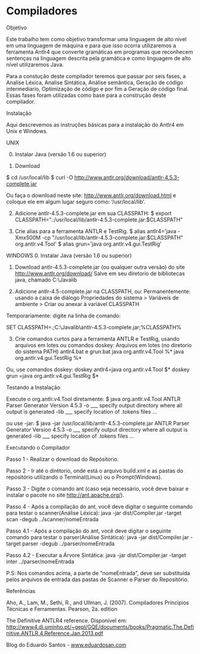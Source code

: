 # Compiladores

Objetivo

Este trabalho tem como objetivo transformar uma linguagem de alto nível em uma linguagem de máquina e para que isso ocorra utilizaremos a ferramenta Antlr4 que converte gramáticas em programas que reconhecem sentenças na linguagem descrita pela gramática e como linguagem de alto nível utilizaremos Java.

Para a constução deste compilador teremos que passar por seis fases, a Analise Léxica, Analise Sintática, Análise semântica, Geração de código intermediario, Optimização de código e por fim a Geração de código final. Essas fases foram utilizadas como base para a construção deste compilador. 

Instalação

Aqui descrevemos as instruções básicas para a instalação do Antlr4 em Unix e Windows.

UNIX

0. Instalar Java (versão 1.6 ou superior) 

1. Download 

$ cd /usr/local/lib
$ curl -O http://www.antlr.org/download/antlr-4.5.3-complete.jar

Ou faça o download neste site: http://www.antlr.org/download.html e coloque ele em algum lugar seguro como: ‘/usr/local/lib’.

2. Adicione antlr-4.5.3-complete.jar em sua CLASSPATH:
$ export CLASSPATH=".:/usr/local/lib/antlr-4.5.3-complete.jar:$CLASSPATH"

3. Crie alias para a ferramenta ANTLR e TestRig.
$ alias antlr4='java -Xmx500M -cp "/usr/local/lib/antlr-4.5.3-complete.jar:$CLASSPATH" org.antlr.v4.Tool'
$ alias grun='java org.antlr.v4.gui.TestRig'

WINDOWS
0. Instalar Java (versão 1.6 ou superior) 

1. Download antlr-4.5.3-complete.jar (ou qualquer outra versão) do site http://www.antlr.org/download/ Salve em seu diretorio de bibliotecas java, chamado C:\Javalib 

2. Adicione antlr-4.5-complete.jar na CLASSPATH, ou: 
Permanentemente: usando a caixa de diálogo Propriedades do sistema > Variáveis de ambiente > Criar ou anexar à variável CLASSPATH

Temporariamente: digite na linha de comando:

SET CLASSPATH=.;C:\Javalib\antlr-4.5.3-complete.jar;%CLASSPATH%

3. Crie comandos curtos para a ferramenta ANTLR e TestRig, usando arquivos em lotes ou comandos doskey: 
Arquivos em lotes (no diretorio do sistema PATH) antlr4.bat e grun.bat 
java org.antlr.v4.Tool %*
java org.antlr.v4.gui.TestRig %*

Ou, use comandos doskey: 
doskey antlr4=java org.antlr.v4.Tool $*
doskey grun =java org.antlr.v4.gui.TestRig $*

Testando a Instalação

Execute o org.antlr.v4.Tool diretamente:
$ java org.antlr.v4.Tool
ANTLR Parser Generator Version 4.5.3
-o ___ specify output directory where all output is generated
-lib ___ specify location of .tokens files
...

ou use -jar:
$ java -jar /usr/local/lib/antlr-4.5.3-complete.jar
ANTLR Parser Generator Version 4.5.3
-o ___ specify output directory where all output is generated
-lib ___ specify location of .tokens files
...

Executando o Compilador

Passo 1 - Realizar o download do Repósitorio.

Passo 2 - Ir até o dirétorio, onde está o arquivo build.xml e as pastas do repositório utilizando o Terminal(Linux) ou o Prompt(Windows).

Passo 3 - Digite o comando ant (caso seja necessário, você deve baixar e instalar o pacote no site http://ant.apache.org/).

Passo 4 - Após a compilação do ant, você deve digitar o seguinte comando para testar o scanner(Análise Léxica):
java -jar dist/Compiler.jar -target scan -degub ../scanner/nomeEntrada  
                                 
Passo 4.1 - Após a compilação do ant, você deve digitar o seguinte comando para testar o parser(Análise Sintática):
java -jar dist/Compiler.jar -target parser -degub ../parser/nomeEntrada

Passo 4.2 - Executar a Árvore Sintática: 
java -jar dist/Compiler.jar -target inter ../parser/nomeEntrada

P.S: Nos comandos acima, a parte de "nomeEntrada", deve ser substituída pelos arquivos de entrada das pastas de Scanner e Parser do Repositório.

Referências

Aho, A., Lam, M., Sethi, R., and Ullman, J. (2007).
Compiladores Principios Técnicas e Ferramentas.
Pearson, 2a. edition

The Definitive ANTLR4 reference. Disponível em:
http://www4.di.uminho.pt/~gepl/GQE/documents/books/Pragmatic.The.Definitive.ANTLR.4.Reference.Jan.2013.pdf

Blog do Eduardo Santos - www.eduardosan.com

